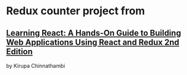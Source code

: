 # Redux counter project from

## [Learning React: A Hands-On Guide to Building Web Applications Using React and Redux 2nd Edition](https://www.amazon.com/Learning-React-Hands-Building-Applications/dp/013484355X)

by Kirupa Chinnathambi
